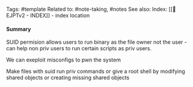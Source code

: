 Tags: #template 
Related to: #note-taking, #notes
See also: 
Index: [[📁EJPTv2 - INDEX]] - index location 

#### Summary

SUID permision allows users to run binary as the file owner not the user - can help non priv users to run certain scripts as priv users.

We can exeploit misconfigs to pwn the system


Make files with suid run priv commands or give a root shell by modifying shared objects or creating missing shared objects
